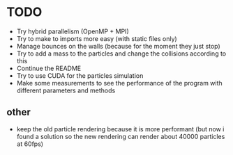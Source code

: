 # TODO


- Try hybrid parallelism (OpenMP + MPI)
- Try to make to imports more easy (with static files only)
- Manage bounces on the walls (because for the moment they just stop)
- Try to add a mass to the particles and change the collisions according to this
- Continue the README
- Try to use CUDA for the particles simulation
- Make some measurements to see the performance of the program with different parameters and methods

## other

- keep the old particle rendering because it is more performant (but now i found a solution so the new rendering can render about 40000 particles at 60fps)